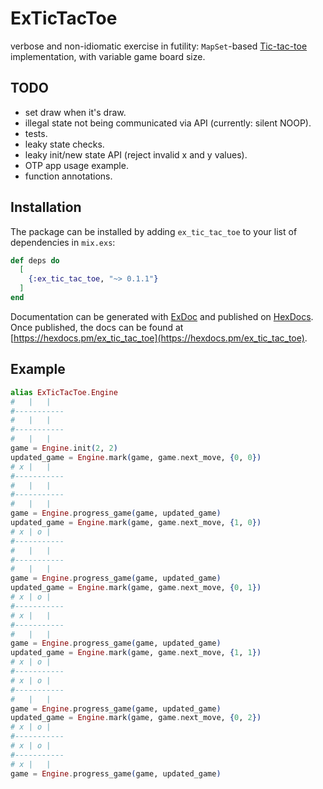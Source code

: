 # ExTicTacToe

verbose and non-idiomatic exercise in futility: `MapSet`-based [Tic-tac-toe](https://en.wikipedia.org/wiki/Tic-tac-toe) implementation, with variable game board size.

## TODO

- set draw when it's draw.
- illegal state not being communicated via API (currently: silent NOOP).
- tests.
- leaky state checks.
- leaky init/new state API (reject invalid x and y values).
- OTP app usage example.
- function annotations.

## Installation

The package can be installed
by adding `ex_tic_tac_toe` to your list of dependencies in `mix.exs`:

```elixir
def deps do
  [
    {:ex_tic_tac_toe, "~> 0.1.1"}
  ]
end
```

Documentation can be generated with [ExDoc](https://github.com/elixir-lang/ex_doc)
and published on [HexDocs](https://hexdocs.pm). Once published, the docs can
be found at [https://hexdocs.pm/ex_tic_tac_toe](https://hexdocs.pm/ex_tic_tac_toe).

## Example

```elixir
alias ExTicTacToe.Engine
#   |   |
#-----------
#   |   |
#-----------
#   |   |
game = Engine.init(2, 2)
updated_game = Engine.mark(game, game.next_move, {0, 0})
# x |   |
#-----------
#   |   |
#-----------
#   |   |
game = Engine.progress_game(game, updated_game)
updated_game = Engine.mark(game, game.next_move, {1, 0})
# x | o |
#-----------
#   |   |
#-----------
#   |   |
game = Engine.progress_game(game, updated_game)
updated_game = Engine.mark(game, game.next_move, {0, 1})
# x | o |
#-----------
# x |   |
#-----------
#   |   |
game = Engine.progress_game(game, updated_game)
updated_game = Engine.mark(game, game.next_move, {1, 1})
# x | o |
#-----------
# x | o |
#-----------
#   |   |
game = Engine.progress_game(game, updated_game)
updated_game = Engine.mark(game, game.next_move, {0, 2})
# x | o |
#-----------
# x | o |
#-----------
# x |   |
game = Engine.progress_game(game, updated_game)
```
